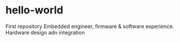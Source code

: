 # hello-world
First repository
Embedded engineer, firmware & software experience. 
Hardware design adn integration
